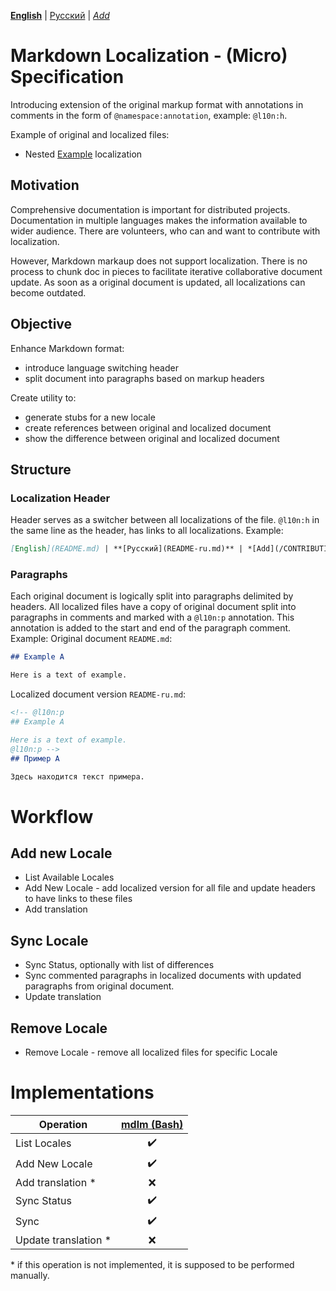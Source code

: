 **[English](README.md)** | [Русский](README-ru.md) | *[Add](/CONTRIBUTING.md#localization)* <!-- @l10n:h -->
# Markdown Localization - (Micro) Specification

Introducing extension of the original markup format with annotations in comments in the form of `@namespace:annotation`, example: `@l10n:h`.

Example of original and localized files:
* Nested [Example](example/README.md) localization

## Motivation

Comprehensive documentation is important for distributed projects.
Documentation in multiple languages makes the information available to wider audience.
There are volunteers, who can and want to contribute with localization.

However, Markdown markaup does not support localization.
There is no process to chunk doc in pieces to facilitate iterative collaborative document update.
As soon as a original document is updated, all localizations can become outdated.

## Objective

Enhance Markdown format:
* introduce language switching header
* split document into paragraphs based on markup headers

Create utility to:
* generate stubs for a new locale
* create references between original and localized document
* show the difference between original and localized document

## Structure

### Localization Header

Header serves as a switcher between all localizations of the file.
`@l10n:h` in the same line as the header, has links to all localizations.
Example:
```markdown
[English](README.md) | **[Русский](README-ru.md)** | *[Add](/CONTRIBUTING.md#localization)* <!-- @l10n:h -->
```

### Paragraphs

Each original document is logically split into paragraphs delimited by headers. All localized files have a copy of original document split into paragraphs in comments and marked with a `@l10n:p` annotation. This annotation is added to the start and end of the paragraph comment.
Example:
Original document `README.md`:
```markdown
## Example A

Here is a text of example.
```
Localized document version `README-ru.md`:
```markdown
<!-- @l10n:p
## Example A

Here is a text of example.
@l10n:p -->
## Пример А

Здесь находится текст примера.
```

# Workflow

## Add new Locale

* List Available Locales
* Add New Locale - add localized version for all file and update headers to have links to these files
* Add translation

## Sync Locale

* Sync Status, optionally with list of differences
* Sync commented paragraphs in localized documents with updated paragraphs from original document.
* Update translation

## Remove Locale

* Remove Locale - remove all localized files for specific Locale

# Implementations

| Operation            | [mdlm (Bash)](https://github.com/markdown-l10n/mdlm-sh) |
| -------------------- | :-----------------------------------------------------: |
| List Locales         | :heavy_check_mark:                                      |
| Add New Locale       | :heavy_check_mark:                                      |
| Add translation *    | :x:                                                     |
| Sync Status          | :heavy_check_mark:                                      |
| Sync                 | :heavy_check_mark:                                      |
| Update translation * | :x:                                                     |

\* if this operation is not implemented, it is supposed to be performed manually.
